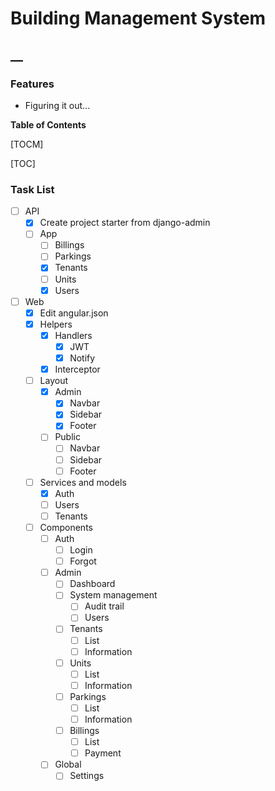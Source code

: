 # Building Management System

## __

### Features
- Figuring it out...


**Table of Contents**

[TOCM]

[TOC]


### Task List
- [ ] API
    - [x] Create project starter from django-admin
	- [ ] App
		- [ ] Billings
		- [ ] Parkings
		- [x] Tenants
		- [ ] Units
		- [x] Users
- [ ] Web
    - [x] Edit angular.json
	- [x] Helpers
		- [x] Handlers
			- [x] JWT
			- [x] Notify
		- [x] Interceptor
	- [ ] Layout
		- [x] Admin
			- [x] Navbar
			- [x] Sidebar
			- [x] Footer
		- [ ] Public
			- [ ] Navbar
			- [ ] Sidebar
			- [ ] Footer
	- [ ] Services and models
		- [x] Auth
		- [ ] Users
		- [ ] Tenants
	- [ ] Components
		- [ ] Auth
			- [ ] Login
			- [ ] Forgot
		- [ ] Admin
			- [ ] Dashboard
			- [ ] System management
				- [ ] Audit trail
				- [ ] Users
			- [ ] Tenants
				- [ ] List
				- [ ] Information
			- [ ] Units
				- [ ] List
				- [ ] Information
			- [ ] Parkings
				- [ ] List
				- [ ] Information
			- [ ] Billings
				- [ ] List
				- [ ] Payment
		- [ ] Global
			- [ ] Settings
